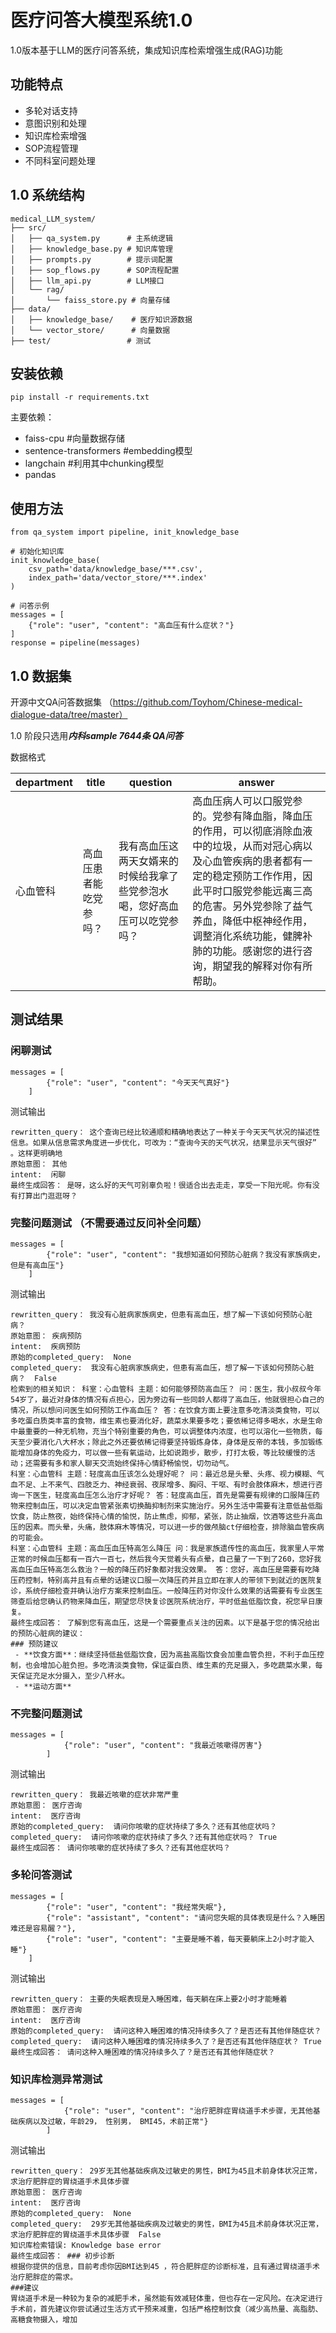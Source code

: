 # 医疗问答大模型系统1.0
1.0版本基于LLM的医疗问答系统，集成知识库检索增强生成(RAG)功能
## 功能特点
- 多轮对话支持
- 意图识别和处理
- 知识库检索增强
- SOP流程管理
- 不同科室问题处理
## 1.0 系统结构
    medical_LLM_system/
    ├── src/
    │   ├── qa_system.py      # 主系统逻辑
    │   ├── knowledge_base.py # 知识库管理
    │   ├── prompts.py        # 提示词配置
    │   ├── sop_flows.py      # SOP流程配置
    │   ├── llm_api.py        # LLM接口
    │   └── rag/
    │       └── faiss_store.py # 向量存储
    ├── data/
    │   ├── knowledge_base/    # 医疗知识源数据
    │   └── vector_store/      # 向量数据
    ├── test/                 # 测试
## 安装依赖
    pip install -r requirements.txt
主要依赖：
- faiss-cpu #向量数据存储
- sentence-transformers #embedding模型
- langchain #利用其中chunking模型
- pandas
## 使用方法
    from qa_system import pipeline, init_knowledge_base
    
    # 初始化知识库
    init_knowledge_base(
        csv_path='data/knowledge_base/***.csv',
        index_path='data/vector_store/***.index'
    )
    
    # 问答示例
    messages = [
        {"role": "user", "content": "高血压有什么症状？"}
    ]
    response = pipeline(messages)
## 1.0 数据集
开源中文QA问答数据集 （https://github.com/Toyhom/Chinese-medical-dialogue-data/tree/master）

1.0 阶段只选用***内科sample 7644条 QA问答***

数据格式

| department	      | title |  question   |   answer  |
| ----------- | ----------- |-----|-----|
| 心血管科	      | 高血压患者能吃党参吗？	       |   我有高血压这两天女婿来的时候给我拿了些党参泡水喝，您好高血压可以吃党参吗？	  |  高血压病人可以口服党参的。党参有降血脂，降血压的作用，可以彻底消除血液中的垃圾，从而对冠心病以及心血管疾病的患者都有一定的稳定预防工作作用，因此平时口服党参能远离三高的危害。另外党参除了益气养血，降低中枢神经作用，调整消化系统功能，健脾补肺的功能。感谢您的进行咨询，期望我的解释对你有所帮助。|

## 测试结果
### 闲聊测试

    messages = [
            {"role": "user", "content": "今天天气真好"}
        ]
测试输出

    rewritten_query： 这个查询已经比较通顺和精确地表达了一种关于今天天气状况的描述性信息。如果从信息需求角度进一步优化，可改为：“查询今天的天气状况，结果显示天气很好”  。这样更明确地
    原始意图： 其他
    intent:  闲聊
    最终生成回答： 是呀，这么好的天气可别辜负啦！很适合出去走走，享受一下阳光呢。你有没有打算出门逛逛呀？

### 完整问题测试 （不需要通过反问补全问题）

    messages = [
            {"role": "user", "content": "我想知道如何预防心脏病？我没有家族病史，但是有高血压"}
        ]
测试输出

    rewritten_query： 我没有心脏病家族病史，但患有高血压，想了解一下该如何预防心脏病？ 
    原始意图： 疾病预防
    intent:  疾病预防
    原始的completed_query:  None
    completed_query:  我没有心脏病家族病史，但患有高血压，想了解一下该如何预防心脏病？  False
    检索到的相关知识： 科室：心血管科 主题：如何能够预防高血压？ 问：医生，我小叔叔今年54岁了，最近对身体的情况有点担心，因为旁边有一些同龄人都得了高血压，他就很担心自己的情况，所以想问问医生如何预防工作高血压？ 答：在饮食方面上要注意多吃清淡类食物，可以多吃蛋白质类丰富的食物，维生素也要消化好，蔬菜水果要多吃；要依稀记得多喝水，水是生命中最重要的一种无机物，充当个特别重要的角色，可以调整体内浓度，也可以溶化一些物质，每天至少要消化八大杯水；除此之外还要依稀记得要坚持锻炼身体，身体是反帝的本钱，多加锻练能增加身体的免疫力，可以做一些有氧运动，比如说跑步，散步，打打太极，等比较缓慢的活动；还需要有多和家人聊天交流始终保持心情舒畅愉悦，切勿动气。
    科室：心血管科 主题：轻度高血压该怎么处理好呢？ 问：最近总是头晕、头疼、视力模糊、气血不足、上不来气、四肢乏力、神经衰弱、夜尿增多、胸闷、干呕、有时会肢体麻木，想进行咨询一下医生，轻度高血压怎么治疗才好呢？ 答：轻度高血压，首先是需要有规律的口服降压药物来控制血压，可以决定血管紧张素切换酶抑制剂来实施治疗。另外生活中需要有注意低盐低脂饮食，防止熬夜，始终保持心情的愉悦，防止焦虑，抑郁，紧张，防止抽烟，饮酒等这些升高血压的因素。而头晕，头痛，肢体麻木等情况，可以进一步的做颅脑ct仔细检查，排除脑血管疾病的可能会。
    科室：心血管科 主题：高血压血压特高怎么降压 问：我是家族遗传性的高血压，我家里人平常正常的时候血压都有一百六一百七，然后我今天觉着头有点晕，自己量了一下到了260，您好我高血压血压特高怎么救治？一般的降压药好象都对我没效果。 答：您好，高血压是需要有吃降压药控制，特别高并且有点晕的话建议口服一次降压药并且立即在家人的带领下到就近的医院复诊，系统仔细检查并确认治疗方案来控制血压。一般降压药对你没什么效果的话需要有专业医生筛查后给您确认药物来降血压，期望您尽快复诊医院系统治疗，平时低盐低脂饮食，祝您早日康复。
    最终生成回答： 了解到您有高血压，这是一个需要重点关注的因素。以下是基于您的情况给出的预防心脏病的建议：
    ### 预防建议
     - **饮食方面**：继续坚持低盐低脂饮食，因为高盐高脂饮食会加重血管负担，不利于血压控制，也会增加心脏负担。多吃清淡类食物，保证蛋白质、维生素的充足摄入，多吃蔬菜水果，每天保证充足水分摄入，至少八杯水。
     - **运动方面**

### 不完整问题测试

    messages = [
                {"role": "user", "content": "我最近咳嗽得厉害"}
            ]
测试输出

    rewritten_query： 我最近咳嗽的症状非常严重
    原始意图： 医疗咨询
    intent:  医疗咨询
    原始的completed_query:  请问你咳嗽的症状持续了多久？还有其他症状吗？
    completed_query:  请问你咳嗽的症状持续了多久？还有其他症状吗？ True
    最终生成回答： 请问你咳嗽的症状持续了多久？还有其他症状吗？

### 多轮问答测试

    messages = [
            {"role": "user", "content": "我经常失眠"},
            {"role": "assistant", "content": "请问您失眠的具体表现是什么？入睡困难还是容易醒？"},
            {"role": "user", "content": "主要是睡不着，每天要躺床上2小时才能入睡"}
        ]
测试输出

    rewritten_query： 主要的失眠表现是入睡困难，每天躺在床上要2小时才能睡着 
    原始意图： 医疗咨询
    intent:  医疗咨询
    原始的completed_query:  请问这种入睡困难的情况持续多久了？是否还有其他伴随症状？
    completed_query:  请问这种入睡困难的情况持续多久了？是否还有其他伴随症状？ True
    最终生成回答： 请问这种入睡困难的情况持续多久了？是否还有其他伴随症状？

### 知识库检测异常测试

    messages = [
                {"role": "user", "content": "治疗肥胖症胃绕道手术步骤，无其他基础疾病以及过敏，年龄29， 性别男， BMI45，术前正常"}
            ]
测试输出

    rewritten_query： 29岁无其他基础疾病及过敏史的男性，BMI为45且术前身体状况正常，求治疗肥胖症的胃绕道手术具体步骤 
    原始意图： 医疗咨询
    intent:  医疗咨询
    原始的completed_query:  None
    completed_query:  29岁无其他基础疾病及过敏史的男性，BMI为45且术前身体状况正常，求治疗肥胖症的胃绕道手术具体步骤  False
    知识库检索错误: Knowledge base error
    最终生成回答： ### 初步诊断
    根据你提供的信息，目前考虑你因BMI达到45 ，符合肥胖症的诊断标准，且有通过胃绕道手术治疗肥胖症的需求。
    ###建议
    胃绕道手术是一种较为复杂的减肥手术，虽然能有效减轻体重，但也存在一定风险。在决定进行手术前，首先建议你尝试通过生活方式干预来减重，包括严格控制饮食（减少高热量、高脂肪、高糖食物摄入，增加